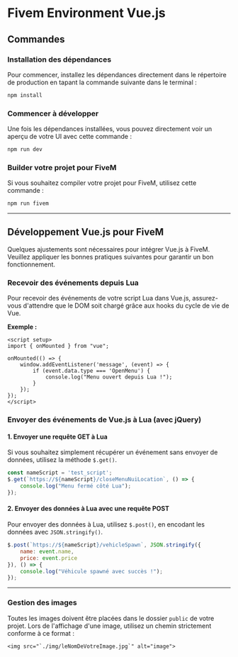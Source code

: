 # Fivem Environment Vue.js

## Commandes

### Installation des dépendances

Pour commencer, installez les dépendances directement dans le répertoire de production en tapant la commande suivante dans le terminal :

```sh
npm install
```

### Commencer à développer

Une fois les dépendances installées, vous pouvez directement voir un aperçu de votre UI avec cette commande :

```sh
npm run dev
```

### Builder votre projet pour FiveM

Si vous souhaitez compiler votre projet pour FiveM, utilisez cette commande :

```sh
npm run fivem
```

---

## Développement Vue.js pour FiveM

Quelques ajustements sont nécessaires pour intégrer Vue.js à FiveM. Veuillez appliquer les bonnes pratiques suivantes pour garantir un bon fonctionnement.

### Recevoir des événements depuis Lua

Pour recevoir des événements de votre script Lua dans Vue.js, assurez-vous d'attendre que le DOM soit chargé grâce aux hooks du cycle de vie de Vue.

**Exemple :**

```vue
<script setup>
import { onMounted } from "vue";

onMounted(() => {
    window.addEventListener('message', (event) => {
        if (event.data.type === 'OpenMenu') {
            console.log("Menu ouvert depuis Lua !");
        }
    });
});
</script>
```

### Envoyer des événements de Vue.js à Lua (avec jQuery)

#### 1. **Envoyer une requête GET à Lua**

Si vous souhaitez simplement récupérer un événement sans envoyer de données, utilisez la méthode `$.get()`.

```js
const nameScript = 'test_script';
$.get(`https://${nameScript}/closeMenuNuiLocation`, () => {
    console.log("Menu fermé côté Lua");
});
```

#### 2. **Envoyer des données à Lua avec une requête POST**

Pour envoyer des données à Lua, utilisez `$.post()`, en encodant les données avec `JSON.stringify()`.

```js
$.post(`https://${nameScript}/vehicleSpawn`, JSON.stringify({
    name: event.name,
    price: event.price
}), () => {
    console.log("Véhicule spawné avec succès !");
});
```

---

### Gestion des images

Toutes les images doivent être placées dans le dossier `public` de votre projet.
Lors de l'affichage d'une image, utilisez un chemin strictement conforme à ce format :

```vue
<img src="`./img/leNomDeVotreImage.jpg`" alt="image">
```
 
